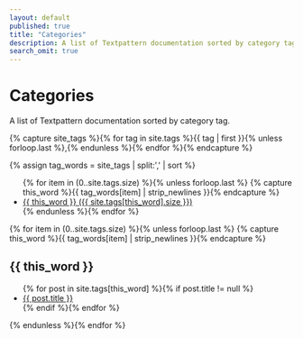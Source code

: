 ```yaml
---
layout: default
published: true
title: "Categories"
description: A list of Textpattern documentation sorted by category tag.
search_omit: true
---
```


# Categories

A list of Textpattern documentation sorted by category tag.

<!-- Get the tag name for every tag on the site and set them to the `site_tags` variable. -->
{% capture site_tags %}{% for tag in site.tags %}{{ tag | first }}{% unless forloop.last %},{% endunless %}{% endfor %}{% endcapture %}

<!-- `tag_words` is a sorted array of the tag names. -->
{% assign tag_words = site_tags | split:',' | sort %}

<!-- List of all tags -->
<ul class="tags">
    {% for item in (0..site.tags.size) %}{% unless forloop.last %}
    {% capture this_word %}{{ tag_words[item] | strip_newlines }}{% endcapture %}
    <li>
        <a href="#{{ this_word | cgi_escape }}" class="tag">{{ this_word }}
            <span>({{ site.tags[this_word].size }})</span>
        </a>
    </li>
    {% endunless %}{% endfor %}
</ul>

<!-- Posts by Tag -->
{% for item in (0..site.tags.size) %}{% unless forloop.last %}
{% capture this_word %}{{ tag_words[item] | strip_newlines }}{% endcapture %}
<h2 id="{{ this_word | cgi_escape }}">{{ this_word }}</h2>
<ul class="posts">
{% for post in site.tags[this_word] %}{% if post.title != null %}
    <li><a href="{{ post.url }}">{{ post.title }}</a></li>
{% endif %}{% endfor %}
</ul>
{% endunless %}{% endfor %}
